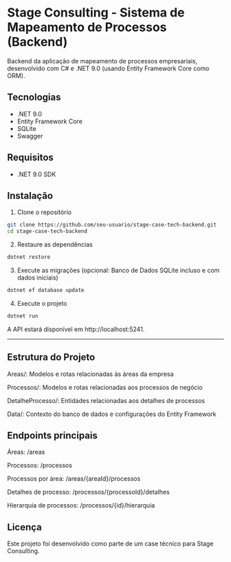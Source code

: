 # Stage Consulting - Sistema de Mapeamento de Processos (Backend)

Backend da aplicação de mapeamento de processos empresariais, desenvolvido com C# e .NET 9.0 (usando Entity Framework Core como ORM).

## Tecnologias

- .NET 9.0
- Entity Framework Core
- SQLite
- Swagger

## Requisitos

- .NET 9.0 SDK

## Instalação

1. Clone o repositório
```bash
git clone https://github.com/seu-usuario/stage-case-tech-backend.git
cd stage-case-tech-backend
```

2. Restaure as dependências
```bash
dotnet restore
```

3. Execute as migrações (opcional: Banco de Dados SQLite incluso e com dados iniciais)
```bash
dotnet ef database update
```

4. Execute o projeto
```bash
dotnet run
```

A API estará disponível em http://localhost:5241.

---

## Estrutura do Projeto

Areas/: Modelos e rotas relacionadas às áreas da empresa

Processos/: Modelos e rotas relacionadas aos processos de negócio

DetalheProcesso/: Entidades relacionadas aos detalhes de processos

Data/: Contexto do banco de dados e configurações do Entity Framework


## Endpoints principais

Áreas: /areas

Processos: /processos

Processos por área: /areas/{areaId}/processos

Detalhes de processo: /processos/{processoId}/detalhes

Hierarquia de processos: /processos/{id}/hierarquia


## Licença

Este projeto foi desenvolvido como parte de um case técnico para Stage Consulting.
